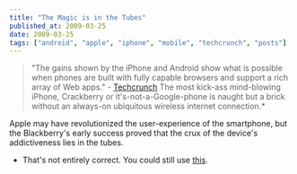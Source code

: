 ```yaml
---
title: "The Magic is in the Tubes"
published_at: 2009-03-25
date: 2009-03-25
tags: ["android", "apple", "iphone", "mobile", "techcrunch", "posts"]
---
```

> "The gains shown by the iPhone and Android show what is possible when phones are built with fully capable browsers and support a rich array of Web apps." - [Techcrunch](http://www.techcrunch.com/2009/03/24/iphone-now-50-percent-of-smartphone-web-traffic-in-the-us/ "Techcrunch - iPhone Makes Up 50 Percent of Smartphone Web Traffic In U.S., Android Already 5 Percent")
The most kick-ass mind-blowing iPhone, Crackberry or it's-not-a-Google-phone is naught but a brick without an always-on ubiquitous wireless internet connection.*

Apple may have revolutionized the user-experience of the smartphone, but the Blackberry's early success proved that the crux of the device's addictiveness lies in the tubes.

* That's not entirely correct. You could still use [this](http://ifartmobile.com/).